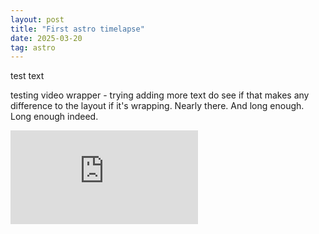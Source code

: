 ```yaml
---
layout: post
title: "First astro timelapse"
date: 2025-03-20
tag: astro
---
```



test text

testing video wrapper - trying adding more text do see if that makes any difference to the layout if it's wrapping. Nearly there.  And long enough.  Long enough indeed.

<div class="video-wrapper">
  <iframe src="https://www.youtube.com/embed/PmEsczIhK4I" frameborder="0" allowfullscreen></iframe>
</div>

